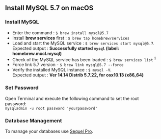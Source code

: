 
## Install MySQL 5.7 on macOS

### Install MySQL
* Enter the command : `$ brew install mysql@5.7`
* Install **brew services** first : `$ brew tap homebrew/services`
* Load and start the MySQL service : `$ brew services start mysql@5.7`.   
Expected output : **Successfully started `mysql` (label: homebrew.mxcl.mysql)** 	  
* Check of the MySQL service has been loaded : `$ brew services list` <sup>[1](#1)</sup>
* Force link 5.7 version - `$ brew link mysql@5.7 --force` 
* Verify the installed MySQL instance : `$ mysql -V`.   
Expected output : **Ver 14.14 Distrib 5.7.22, for osx10.13 (x86_64)**  

### Set Password
Open Terminal and execute the following command to set the root password:  
 `mysqladmin -u root password 'yourpassword'`  
 
### Database Management
To manage your databases use [Sequel Pro](http://www.sequelpro.com).   
